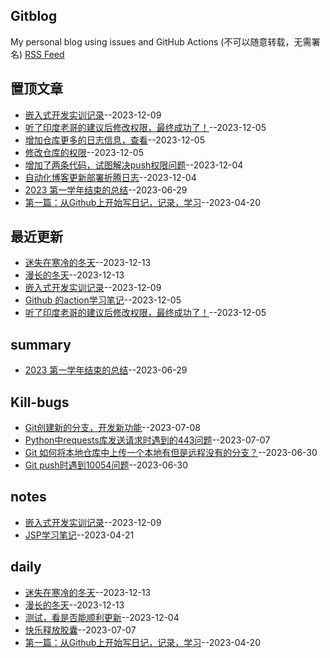 ## Gitblog
My personal blog using issues and GitHub Actions (不可以随意转载，无需署名)
[RSS Feed](https://raw.githubusercontent.com/QiYongchuan/MyGitBlog/master/feed.xml)

## 置顶文章
- [嵌入式开发实训记录](https://github.com/QiYongchuan/MyGitBlog/issues/43)--2023-12-09
- [听了印度老哥的建议后修改权限，最终成功了！](https://github.com/QiYongchuan/MyGitBlog/issues/41)--2023-12-05
- [增加仓库更多的日志信息，查看](https://github.com/QiYongchuan/MyGitBlog/issues/40)--2023-12-05
- [修改仓库的权限](https://github.com/QiYongchuan/MyGitBlog/issues/39)--2023-12-05
- [增加了两条代码，试图解决push权限问题](https://github.com/QiYongchuan/MyGitBlog/issues/38)--2023-12-04
- [自动化博客更新部署折腾日志](https://github.com/QiYongchuan/MyGitBlog/issues/35)--2023-12-04
- [2023 第一学年结束的总结](https://github.com/QiYongchuan/MyGitBlog/issues/23)--2023-06-29
- [第一篇：从Github上开始写日记，记录，学习](https://github.com/QiYongchuan/MyGitBlog/issues/1)--2023-04-20
## 最近更新
- [迷失在寒冷的冬天](https://github.com/QiYongchuan/MyGitBlog/issues/45)--2023-12-13
- [漫长的冬天](https://github.com/QiYongchuan/MyGitBlog/issues/44)--2023-12-13
- [嵌入式开发实训记录](https://github.com/QiYongchuan/MyGitBlog/issues/43)--2023-12-09
- [Github 的action学习笔记](https://github.com/QiYongchuan/MyGitBlog/issues/42)--2023-12-05
- [听了印度老哥的建议后修改权限，最终成功了！](https://github.com/QiYongchuan/MyGitBlog/issues/41)--2023-12-05
## summary
- [2023 第一学年结束的总结](https://github.com/QiYongchuan/MyGitBlog/issues/23)--2023-06-29
## Kill-bugs
- [Git创建新的分支，开发新功能](https://github.com/QiYongchuan/MyGitBlog/issues/29)--2023-07-08
- [Python中requests库发送请求时遇到的443问题](https://github.com/QiYongchuan/MyGitBlog/issues/26)--2023-07-07
- [Git 如何将本地仓库中上传一个本地有但是远程没有的分支？](https://github.com/QiYongchuan/MyGitBlog/issues/25)--2023-06-30
- [Git push时遇到10054问题](https://github.com/QiYongchuan/MyGitBlog/issues/24)--2023-06-30
## notes
- [嵌入式开发实训记录](https://github.com/QiYongchuan/MyGitBlog/issues/43)--2023-12-09
- [JSP学习笔记](https://github.com/QiYongchuan/MyGitBlog/issues/2)--2023-04-21
## daily
- [迷失在寒冷的冬天](https://github.com/QiYongchuan/MyGitBlog/issues/45)--2023-12-13
- [漫长的冬天](https://github.com/QiYongchuan/MyGitBlog/issues/44)--2023-12-13
- [测试，看是否能顺利更新](https://github.com/QiYongchuan/MyGitBlog/issues/36)--2023-12-04
- [快乐释放胶囊](https://github.com/QiYongchuan/MyGitBlog/issues/28)--2023-07-07
- [第一篇：从Github上开始写日记，记录，学习](https://github.com/QiYongchuan/MyGitBlog/issues/1)--2023-04-20
